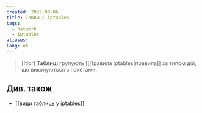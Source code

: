 ```yaml
---
created: 2025-08-06
title: Таблиці iptables
tags:
  - network
  - iptables
aliases: 
lang: uk
---
```


> [!tldr]
> **Таблиці** групують [[Правила iptables|правила]] за типом дій, що виконуються з пакетами.

## Див. також

- [[види таблиць у iptables]]